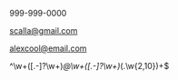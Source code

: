 
999-999-0000

scalla@gmail.com

alexcool@email.com

^\w+([\.-]?\w+)*@\w+([\.-]?\w+)*(\.\w{2,10})+$

